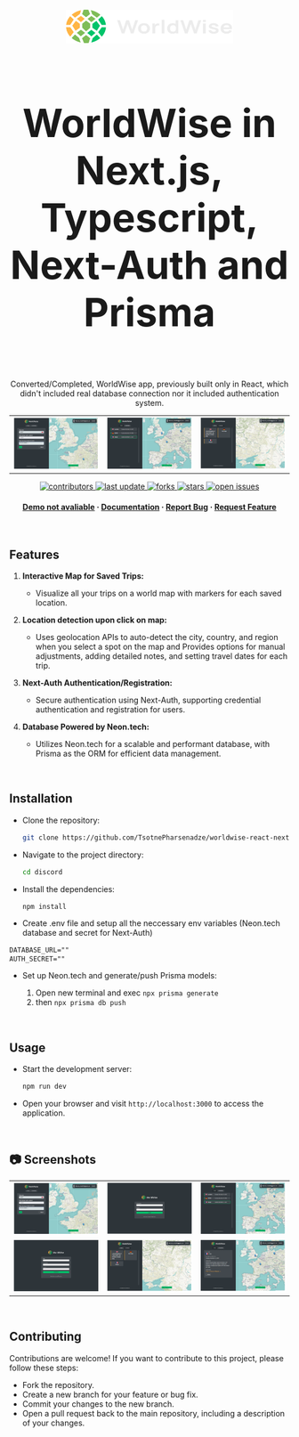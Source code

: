 <div align="center">
  <br/>
<div class="display: flex; align-items:center; justify-content:center;">
              <img src="https://github.com/TsotnePharsenadze/worldwise-react-nextjs-typescript/blob/main/public/logo.png" style="height: 60px; width: 300px;" /> <h1 style="font-size: 70px;"> WorldWise in Next.js, Typescript, Next-Auth and Prisma</h1>
</div>
  <br/>
  <p>
Converted/Completed, WorldWise app, previously built only in React, which didn't included real database connection nor it included authentication system.
  </p>
<table>
      <tr>
            <td><img src="https://github.com/TsotnePharsenadze/worldwise-react-nextjs-typescript/blob/main/public/forGithub/1.PNG" alt="10pic-light" width="300"></td>
            <td><img src="https://github.com/TsotnePharsenadze/worldwise-react-nextjs-typescript/blob/main/public/forGithub/2.PNG" alt="10pic" width="300"></td>
            <td><img src="https://github.com/TsotnePharsenadze/worldwise-react-nextjs-typescript/blob/main/public/forGithub/3.PNG" alt="13mobile" width="300"></td>
        </tr>
</table>
  <p>
    <a href="https://github.com/TsotnePharsenadze/worldwise-react-nextjs-typescript/graphs/contributors">
      <img src="https://img.shields.io/github/contributors/TsotnePharsenadze/worldwise-react-nextjs-typescript" alt="contributors" />
    </a>
    <a href="">
      <img src="https://img.shields.io/github/last-commit/TsotnePharsenadze/worldwise-react-nextjs-typescript" alt="last update" />
    </a>
    <a href="https://github.com/TsotnePharsenadze/worldwise-react-nextjs-typescript/network/members">
      <img src="https://img.shields.io/github/forks/TsotnePharsenadze/worldwise-react-nextjs-typescript" alt="forks" />
    </a>
    <a href="https://github.com/TsotnePharsenadze/worldwise-react-nextjs-typescript/stargazers">
      <img src="https://img.shields.io/github/stars/TsotnePharsenadze/worldwise-react-nextjs-typescript" alt="stars" />
    </a>
    <a href="https://github.com/TsotnePharsenadze/worldwise-react-nextjs-typescript/issues/">
      <img src="https://img.shields.io/github/issues/TsotnePharsenadze/worldwise-react-nextjs-typescript" alt="open issues" />
    </a>
  </p>
   
  <h4>
    <a href="#">Demo not avaliable</a>
    <span> · </span>
    <a href="https://github.com/TsotnePharsenadze/worldwise-react-nextjs-typescript/blob/main/readme.md">Documentation</a>
    <span> · </span>
    <a href="https://github.com/TsotnePharsenadze/worldwise-react-nextjs-typescript/issues/">Report Bug</a>
    <span> · </span>
    <a href="https://github.com/TsotnePharsenadze/worldwise-react-nextjs-typescript/issues/">Request Feature</a>
  </h4>
</div>

<br/>

## Features

1. **Interactive Map for Saved Trips:**
   - Visualize all your trips on a world map with markers for each saved location.

2. **Location detection upon click on map:**
   - Uses geolocation APIs to auto-detect the city, country, and region when you select a spot on the map and Provides options for manual adjustments, adding detailed notes, and setting travel dates for each trip.

3. **Next-Auth Authentication/Registration:**
   - Secure authentication using Next-Auth, supporting credential authentication and registration for users.

4. **Database Powered by Neon.tech:**
   - Utilizes Neon.tech for a scalable and performant database, with Prisma as the ORM for efficient data management.

<br/>

## Installation

- Clone the repository:

  ```bash
  git clone https://github.com/TsotnePharsenadze/worldwise-react-nextjs-typescript
  ```

- Navigate to the project directory:

  ```bash
  cd discord
  ```

- Install the dependencies:

  ```bash
  npm install
  ```

- Create .env file and setup all the neccessary env variables (Neon.tech database and secret for Next-Auth)

```
DATABASE_URL=""
AUTH_SECRET=""
```

- Set up Neon.tech and generate/push Prisma models:

  1. Open new terminal and exec `npx prisma generate`
  2. then `npx prisma db push`

<br/>

## Usage

- Start the development server:

  ```bash
  npm run dev
  ```

- Open your browser and visit `http://localhost:3000` to access the application.

<br/>

## :camera: Screenshots
<table>
      <tr>
            <td><img src="https://github.com/TsotnePharsenadze/worldwise-react-nextjs-typescript/blob/main/public/forGithub/1.PNG" alt="10pic-light" width="300"></td>
            <td><img src="https://github.com/TsotnePharsenadze/worldwise-react-nextjs-typescript/blob/main/public/forGithub/5.PNG" alt="10pic" width="300"></td>
            <td><img src="https://github.com/TsotnePharsenadze/worldwise-react-nextjs-typescript/blob/main/public/forGithub/2.PNG" alt="13mobile" width="300"></td>
        </tr>
        <tr>
            <td><img src="https://github.com/TsotnePharsenadze/worldwise-react-nextjs-typescript/blob/main/public/forGithub/6.PNG" alt="11pic-light" width="300"></td>
            <td><img src="https://github.com/TsotnePharsenadze/worldwise-react-nextjs-typescript/blob/main/public/forGithub/3.PNG" alt="11pic" width="300"></td>
            <td><img src="https://github.com/TsotnePharsenadze/worldwise-react-nextjs-typescript/blob/main/public/forGithub/4.PNG" alt="1mobile" width="300"></td>
        </tr>
</table>

<br/>

## Contributing

Contributions are welcome! If you want to contribute to this project, please follow these steps:

- Fork the repository.
- Create a new branch for your feature or bug fix.
- Commit your changes to the new branch.
- Open a pull request back to the main repository, including a description of your changes.
